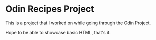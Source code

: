 # Odin Recipes Project

This is a project that I worked on while going through the Odin Project.

Hope to be able to showcase basic HTML, that's it.